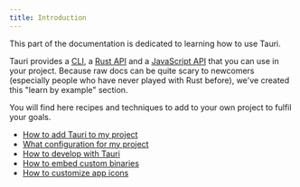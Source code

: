 ```yaml
---
title: Introduction
---
```


This part of the documentation is dedicated to learning how to use Tauri.

Tauri provides a [CLI](/docs/api/cli), a [Rust API](/docs/api/rust/tauri/config/fn.get) and a [JavaScript API](/docs/api/js) that you can use in your project. Because raw docs can be quite scary to newcomers (especially people who have never played with Rust before), we've created this "learn by example" section.

You will find here recipes and techniques to add to your own project to fulfil your goals.

- [How to add Tauri to my project](/docs/usage/development/integration)
- [What configuration for my project](/docs/usage/patterns/about-patterns)
- [How to develop with Tauri](/docs/usage/development/development)
- [How to embed custom binaries](/docs/usage/recipes/bundler/sidecar)
- [How to customize app icons](/docs/usage/recipes/visual/icons)